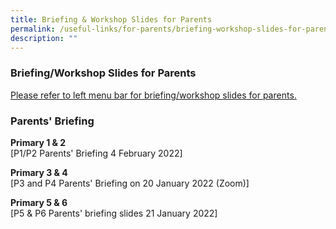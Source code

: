 ```yaml
---
title: Briefing & Workshop Slides for Parents
permalink: /useful-links/for-parents/briefing-workshop-slides-for-parents/
description: ""
---
```

### **Briefing/Workshop Slides for Parents**
[Please refer to left menu bar for briefing/workshop slides for parents.](/files/P34%20Parents%20Briefing%2020%20Jan%202022.pdf)

### **Parents' Briefing**
**Primary 1 & 2**<br>
[P1/P2 Parents' Briefing 4 February 2022]

**Primary 3 & 4**<br>
[P3 and P4 Parents' Briefing on 20 January 2022 (Zoom)]

**Primary 5 & 6**<br>
[P5 & P6 Parents' briefing slides 21 January 2022]
